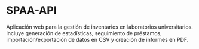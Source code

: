 # SPAA-API
Aplicación web para la gestión de inventarios en laboratorios universitarios. Incluye generación de estadísticas, seguimiento de préstamos, importación/exportación de datos en CSV y creación de informes en PDF.
